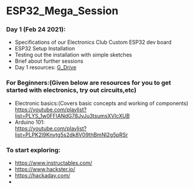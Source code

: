 # ESP32_Mega_Session

### Day 1 (Feb 24 2021):  
  - Specifications of our Electronics Club Custom ESP32 dev board
  - ESP32 Setup Installation
  - Testing out the installation with simple sketches
  - Brief about further sessions
  - Day 1 resources: [G_Drive](https://drive.google.com/drive/folders/1TQ7Fd92jFyBK3wqCiHJaTObA3OCjr4RQ?usp=sharing)

### For Beginners:(Given below are resources for you to get started with electronics, try out circuits,etc)
   - Electronic basics:(Covers basic concepts and working of components) \
   https://youtube.com/playlist?list=PLYS_1w0FFIANdG78JyJu3tsumsXVIcXUB
   - Arduino 101: \
   https://youtube.com/playlist?list=PLPK2l9Knytg5s2dk8V09thBmNl2g5pRSr
   
### To start exploring:
 - https://www.instructables.com/
 - https://www.hackster.io/
 - https://hackaday.com/
 - 


